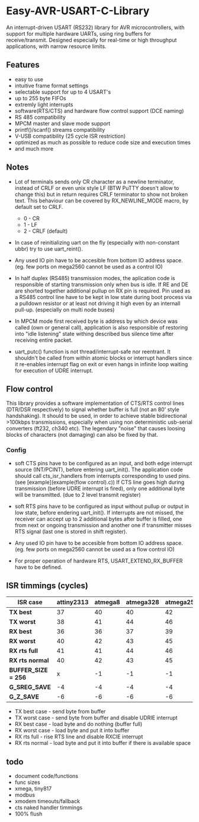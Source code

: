 # Easy-AVR-USART-C-Library
An interrupt-driven USART (RS232) library for AVR microcontrollers, with support for multiple hardware UARTs, using ring
buffers for receive/transmit. Designed especially for real-time or high throughput applications, with narrow resource limits.

## Features
- easy to use
- intuitive frame format settings
- selectable support for up to 4 USART's
- up to 255 byte FIFOs
- extremly light interrupts 
- software(RTS/CTS) and hardware flow control support (DCE naming)
- RS 485 compatibility
- MPCM master and slave mode support
- printf()/scanf() streams compatibility
- V-USB compatibility (25 cycle ISR restriction)
- optimized as much as possible to reduce code size and execution times
- and much more

## Notes
- Lot of terminals sends only CR character as a newline terminator, instead of CRLF or even unix style LF
(BTW PuTTY doesn't allow to change this) but in return requires CRLF terminator to show not broken text.
This behaviour can be covered by RX_NEWLINE_MODE macro, by default set to CRLF.

	- 0 - CR
	- 1 - LF
	- 2 - CRLF (default)

- In case of reinitializing uart on the fly (especially with non-constant ubbr) try to use uart_reint().

- Any used IO pin have to be accesible from bottom IO address space. (eg. few ports on mega2560 cannot be used as a control IO) 

- In half duplex (RS485) transmission modes, the aplication code is responsible of starting transmission only when bus is idle.
If RE and DE are shorted together additional pullup on RX pin is required.
Pin used as a RS485 control line have to be kept in low state during boot process via a pulldown resistor or at least not driving it high even by an internall pull-up. (especially on multi node buses)

- In MPCM mode first received byte is address by which device was called (own or general call), application is also responsible of restoring into "idle listening" state withing described bus silence time after receiving entire packet.

- uart_putc() function is not thread/interrupt-safe nor reentrant. It shouldn't be called from within atomic blocks or interrupt handlers since it re-enables interrupt flag on exit or even hangs in infinite loop waiting for execution of UDRE interrupt.

## Flow control

This library provides a software implementation of CTS/RTS control lines (DTR/DSR respectively) to signal whether buffer is full (not an 80' style handshaking).
It should to be used, in order to achieve stable bidirectional >100kbps transmissions, especially when using non deterministic usb-serial converters (ft232, ch340 etc).
The legendary "noise" that causes loosing blocks of characters (not damaging) can also be fixed by that.

### Config
- soft CTS pins have to be configured as an input, and both edge interrupt source (INT/PCINT), before entering uart_init().
The application code should call cts_isr_handlers from interrupts corresponding to used pins. (see [example](example(flow control).c))
If CTS line goes high during transmission (before UDRE interrupt is fired), only one additional byte will be transmitted. (due to 2 level transmit register)

- soft RTS pins have to be configured as input without pullup or output in low state, before endering uart_init().
If interrupts are not missed, the receiver can accept up to 2 additional bytes after buffer is filled, one from next or ongoing transmission 
and another one if transmitter misses RTS signal (last one is stored in shift register).

- Any used IO pin have to be accesible from bottom IO address space. (eg. few ports on mega2560 cannot be used as a flow control IO) 

- For proper operation of hardware RTS, USART_EXTEND_RX_BUFFER have to be defined.

## ISR timmings (cycles)

| ISR case | attiny2313 | atmega8 | atmega328 | atmega2560 | lgt8f88A | 
| --- | --- | --- | --- | --- | --- |
| **TX best** | 37 | 40 | 40 | 42 | 30 |
| **TX worst** | 38 | 41 | 44 | 46 | 35 |
| **RX best** | 36 | 36 | 37 | 39 | 27 |
| **RX worst** | 40 | 42 | 43 | 45 | 32 |
| **RX rts full** | 41 | 41 | 44 | 46 | 32 |
| **RX rts normal** | 40 | 42 | 43 | 45 | 32 |
| **BUFFER_SIZE = 256** | x | -1 | -1 | -1 | -1 |
| **G_SREG_SAVE** | -4 | -4 | -4 | -4 | -2 |
| **G_Z_SAVE** | -6 | -6 | -6 | -6 | -2 |

- TX best case - send byte from buffer
- TX worst case - send byte from buffer and disable UDRIE interrupt
- RX best case - load byte and do nothing (buffer full)
- RX worst case - load byte and put it into buffer
- RX rts full - rise RTS line and disable RXCIE interrupt
- RX rts normal - load byte and put it into buffer if there is available space

## todo
- document code/functions
- func sizes
- xmega, tiny817
- modbus
- xmodem timeouts/fallback
- cts naked handler timmings
- 100% flush
